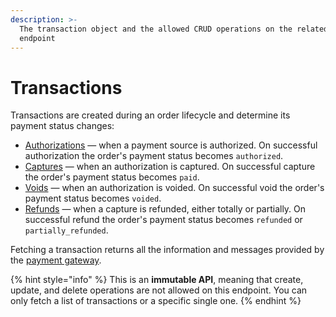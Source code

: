 ```yaml
---
description: >-
  The transaction object and the allowed CRUD operations on the related resource
  endpoint
---
```


# Transactions

Transactions are created during an order lifecycle and determine its payment status changes:

* [Authorizations](../authorizations/) — when a payment source is authorized. On successful authorization the order's payment status becomes `authorized`.&#x20;
* [Captures](../captures/) — when an authorization is captured. On successful capture the order's payment status becomes `paid`.&#x20;
* [Voids](../voids/) — when an authorization is voided. On successful void the order's payment status becomes `voided`.
* [Refunds](../refunds/) — when a capture is refunded, either totally or partially. On successful refund the order's payment status becomes `refunded` or `partially_refunded`.

Fetching a transaction returns all the information and messages provided by the [payment gateway](../payment\_gateways/).

{% hint style="info" %}
This is an **immutable API**, meaning that create, update, and delete operations are not allowed on this endpoint. You can only fetch a list of transactions or a specific single one.
{% endhint %}
